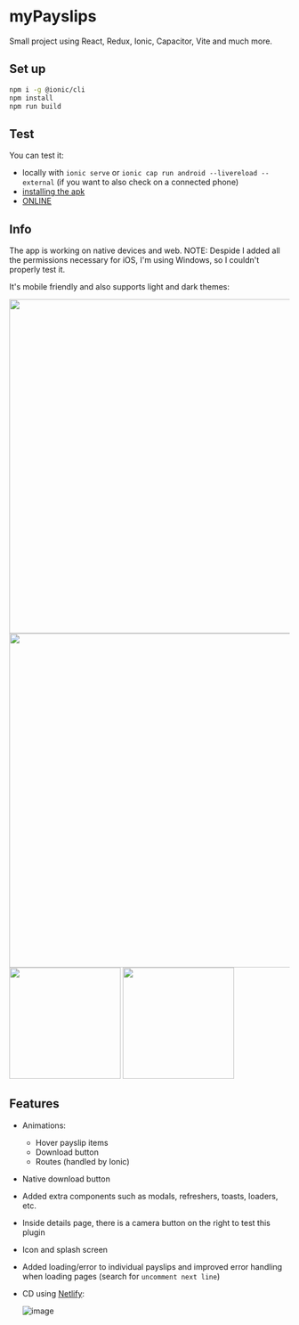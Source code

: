 # myPayslips

Small project using React, Redux, Ionic, Capacitor, Vite and much more.

## Set up

```bash
npm i -g @ionic/cli
npm install
npm run build
```

## Test

You can test it:

- locally with `ionic serve` or `ionic cap run android --livereload --external` (if you want to also check on a connected phone)
- [installing the apk](https://github.com/erperejildo/myPayslips/blob/main/app-debug.apk)
- [ONLINE](https://main--mypayslips.netlify.app)

## Info

The app is working on native devices and web.
NOTE: Despide I added all the permissions necessary for iOS, I'm using Windows, so I couldn't properly test it.

It's mobile friendly and also supports light and dark themes:

<img src="https://github.com/erperejildo/myPayslips/assets/5629919/9257dab7-47a0-41cf-90b8-f8d8b721e75a" width="600">
<img src="https://github.com/erperejildo/myPayslips/assets/5629919/a568338a-1e1e-4939-ab8c-7be3739341f4" width="600">
<img src="https://github.com/erperejildo/myPayslips/assets/5629919/9719fbd3-cf9d-4cb4-9398-051f01749767" width="200">
<img src="https://github.com/erperejildo/myPayslips/assets/5629919/f5c0caa3-d9c1-4676-b50a-785a54a8475f" width="200">

## Features

- Animations:
  - Hover payslip items
  - Download button
  - Routes (handled by Ionic)
- Native download button
- Added extra components such as modals, refreshers, toasts, loaders, etc.
- Inside details page, there is a camera button on the right to test this plugin
- Icon and splash screen
- Added loading/error to individual payslips and improved error handling when loading pages (search for `uncomment next line`)
- CD using [Netlify](https://www.netlify.com):

  ![image](https://github.com/erperejildo/myPayslips/assets/5629919/72857c08-1ccf-4cb7-a974-48599158c8ba)
